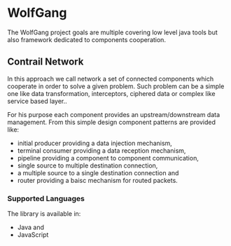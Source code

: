 # WolfGang

The WolfGang project goals are  multiple covering low level java tools
but also framework dedicated to components cooperation.

## Contrail Network

In this approach  we call network a set  of connected components which
cooperate in  order to solve a  given problem.  Such problem  can be a
simple one  like data  transformation, interceptors, ciphered  data or
complex like service based layer..

For his  purpose each  component provides an  upstream/downstream data
management. From  this simple  design component patterns  are provided
like:

* initial producer providing a data injection mechanism,
* terminal  consumer providing a data reception mechanism,
* pipeline providing a component to component communication,
* single source to multiple destination connection,
* a multiple source to a single destination connection and 
* router providing a baisc mechanism for routed packets.

### Supported Languages

The library is available in:

* Java and 
* JavaScript

